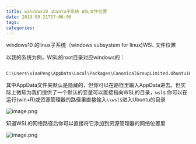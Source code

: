 ```yaml
---
title: windows10 ubuntu子系统 WSL文件位置
date: 2019-09-21T17:06:00
tags:
categories:
---
```


windows10 的linux子系统（windows subsystem for linux)WSL 文件位置

以我的系统为例，WSL的root目录对应windows的：

```
C:\Users\xiaoPeng\AppData\Local\Packages\CanonicalGroupLimited.Ubuntu18.04onWindows_79rhkp1fndgsc\LocalState\rootfs
```

其中AppData文件夹默认是隐藏的，但你可以在路径里输入AppData进去。但实际上微软为我们提供了一个默认的变量可以直接指向WSL的目录，`wsl$` 你可以在运行(win+R)或资源管理器的路径里直接输入`\\wsl$`进入Ubuntu的目录

![image.png](https://i.loli.net/2019/09/21/OmCGYjrSHLElIcd.png)

知道WSL的网络路径后你可以直接将它添加到资源管理器的网络位置里

![image.png](https://i.loli.net/2019/09/21/Ru9m7Bx6DeFzqhO.png)
    